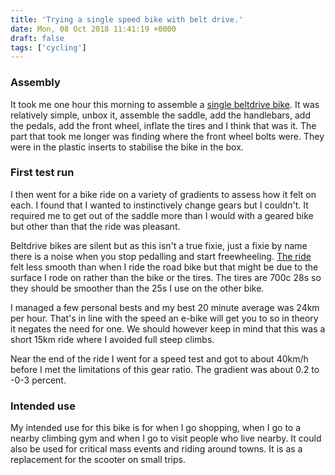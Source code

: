 ```yaml
---
title: 'Trying a single speed bike with belt drive.'
date: Mon, 08 Oct 2018 11:41:19 +0000
draft: false
tags: ['cycling']
---
```


### Assembly

It took me one hour this morning to assemble a [single beltdrive bike](https://www.gonser.ch/fr/velo-fixie-avec-entrainement-a-courroie-crantee/a-7411/). It was relatively simple, unbox it, assemble the saddle, add the handlebars, add the pedals, add the front wheel, inflate the tires and I think that was it. The part that took me longer was finding where the front wheel bolts were. They were in the plastic inserts to stabilise the bike in the box.

### First test run

I then went for a bike ride on a variety of gradients to assess how it felt on each. I found that I wanted to instinctively change gears but I couldn't. It required me to get out of the saddle more than I would with a geared bike but other than that the ride was pleasant. 

Beltdrive bikes are silent but as this isn't a true fixie, just a fixie by name there is a noise when you stop pedalling and start freewheeling. [The ride](https://www.strava.com/activities/1891629109) felt less smooth than when I ride the road bike but that might be due to the surface I rode on rather than the bike or the tires. The tires are 700c 28s so they should be smoother than the 25s I use on the other bike. 

I managed a few personal bests and my best 20 minute average was 24km per hour. That's in line with the speed an e-bike will get you to so in theory it negates the need for one. We should however keep in mind that this was a short 15km ride where I avoided full steep climbs. 

Near the end of the ride I went for a speed test and got to about 40km/h before I met the limitations of this gear ratio. The gradient was about 0.2 to -0-3 percent. 

### Intended use

My intended use for this bike is for when I go shopping, when I go to a nearby climbing gym and when I go to visit people who live nearby. It could also be used for critical mass events and riding around towns. It is as a replacement for the scooter on small trips.